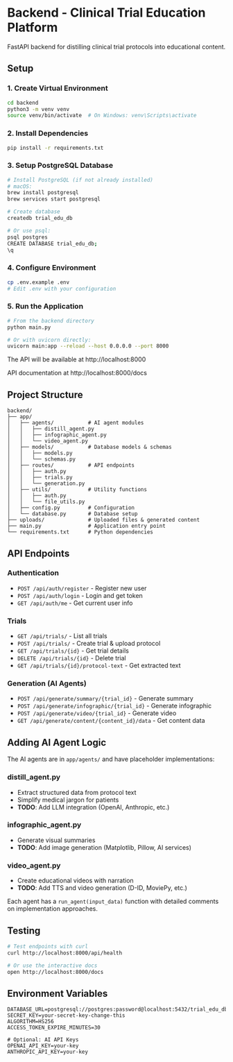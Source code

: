 # Backend - Clinical Trial Education Platform

FastAPI backend for distilling clinical trial protocols into educational content.

## Setup

### 1. Create Virtual Environment

```bash
cd backend
python3 -m venv venv
source venv/bin/activate  # On Windows: venv\Scripts\activate
```

### 2. Install Dependencies

```bash
pip install -r requirements.txt
```

### 3. Setup PostgreSQL Database

```bash
# Install PostgreSQL (if not already installed)
# macOS:
brew install postgresql
brew services start postgresql

# Create database
createdb trial_edu_db

# Or use psql:
psql postgres
CREATE DATABASE trial_edu_db;
\q
```

### 4. Configure Environment

```bash
cp .env.example .env
# Edit .env with your configuration
```

### 5. Run the Application

```bash
# From the backend directory
python main.py

# Or with uvicorn directly:
uvicorn main:app --reload --host 0.0.0.0 --port 8000
```

The API will be available at http://localhost:8000

API documentation at http://localhost:8000/docs

## Project Structure

```
backend/
├── app/
│   ├── agents/           # AI agent modules
│   │   ├── distill_agent.py
│   │   ├── infographic_agent.py
│   │   └── video_agent.py
│   ├── models/           # Database models & schemas
│   │   ├── models.py
│   │   └── schemas.py
│   ├── routes/           # API endpoints
│   │   ├── auth.py
│   │   ├── trials.py
│   │   └── generation.py
│   ├── utils/            # Utility functions
│   │   ├── auth.py
│   │   └── file_utils.py
│   ├── config.py         # Configuration
│   └── database.py       # Database setup
├── uploads/              # Uploaded files & generated content
├── main.py               # Application entry point
└── requirements.txt      # Python dependencies
```

## API Endpoints

### Authentication
- `POST /api/auth/register` - Register new user
- `POST /api/auth/login` - Login and get token
- `GET /api/auth/me` - Get current user info

### Trials
- `GET /api/trials/` - List all trials
- `POST /api/trials/` - Create trial & upload protocol
- `GET /api/trials/{id}` - Get trial details
- `DELETE /api/trials/{id}` - Delete trial
- `GET /api/trials/{id}/protocol-text` - Get extracted text

### Generation (AI Agents)
- `POST /api/generate/summary/{trial_id}` - Generate summary
- `POST /api/generate/infographic/{trial_id}` - Generate infographic
- `POST /api/generate/video/{trial_id}` - Generate video
- `GET /api/generate/content/{content_id}/data` - Get content data

## Adding AI Agent Logic

The AI agents are in `app/agents/` and have placeholder implementations:

### distill_agent.py
- Extract structured data from protocol text
- Simplify medical jargon for patients
- **TODO**: Add LLM integration (OpenAI, Anthropic, etc.)

### infographic_agent.py
- Generate visual summaries
- **TODO**: Add image generation (Matplotlib, Pillow, AI services)

### video_agent.py
- Create educational videos with narration
- **TODO**: Add TTS and video generation (D-ID, MoviePy, etc.)

Each agent has a `run_agent(input_data)` function with detailed comments on implementation approaches.

## Testing

```bash
# Test endpoints with curl
curl http://localhost:8000/api/health

# Or use the interactive docs
open http://localhost:8000/docs
```

## Environment Variables

```
DATABASE_URL=postgresql://postgres:password@localhost:5432/trial_edu_db
SECRET_KEY=your-secret-key-change-this
ALGORITHM=HS256
ACCESS_TOKEN_EXPIRE_MINUTES=30

# Optional: AI API Keys
OPENAI_API_KEY=your-key
ANTHROPIC_API_KEY=your-key
```
